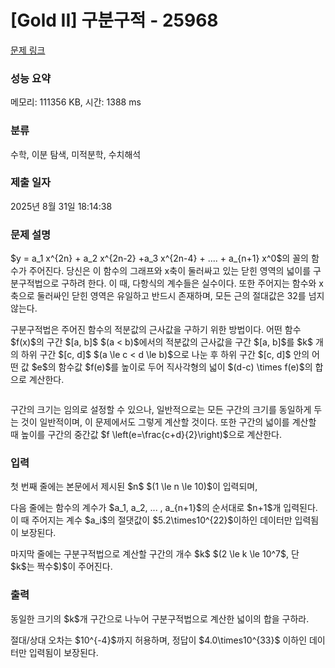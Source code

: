 # [Gold II] 구분구적 - 25968 

[문제 링크](https://www.acmicpc.net/problem/25968) 

### 성능 요약

메모리: 111356 KB, 시간: 1388 ms

### 분류

수학, 이분 탐색, 미적분학, 수치해석

### 제출 일자

2025년 8월 31일 18:14:38

### 문제 설명

<p>$y = a_1 x^{2n} + a_2 x^{2n-2} +a_3 x^{2n-4} + .... + a_{n+1} x^0$의 꼴의 함수가 주어진다. 당신은 이 함수의 그래프와 x축이 둘러싸고 있는 닫힌 영역의 넓이를 구분구적법으로 구하려 한다. 이 때, 다항식의 계수들은 실수이다. 또한 주어지는 함수와 x축으로 둘러싸인 닫힌 영역은 유일하고 반드시 존재하며, 모든 근의 절대값은 32를 넘지 않는다.</p>

<p>구분구적법은 주어진 함수의 적분값의 근사값을 구하기 위한 방법이다. 어떤 함수 $f(x)$의 구간 $[a, b]$ $(a < b)$에서의 적분값의 근사값을 구간 $[a, b]$를 $k$ 개의 하위 구간 $[c, d]$ $(a \le c < d \le b)$으로 나눈 후 하위 구간 $[c, d]$ 안의 어떤 값 $e$의 함수값 $f(e)$를 높이로 두어 직사각형의 넓이 $(d-c) \times f(e)$의 합으로 계산한다.</p>

<p style="text-align: center;"><img alt="" src=""></p>

<p>구간의 크기는 임의로 설정할 수 있으나, 일반적으로는 모든 구간의 크기를 동일하게 두는 것이 일반적이며, 이 문제에서도 그렇게 계산할 것이다. 또한 구간의 넓이를 계산할 때 높이를 구간의 중간값 $f \left(e=\frac{c+d}{2}\right)$으로 계산한다.</p>

### 입력 

 <p>첫 번째 줄에는 본문에서 제시된 $n$ $(1 \le n \le 10)$이 입력되며,</p>

<p>다음 줄에는 함수의 계수가 $a_1, a_2, ... , a_{n+1}$의 순서대로 $n+1$개 입력된다. 이 때 주어지는 계수 $a_i$의 절댓값이 $5.2\times10^{22}$이하인 데이터만 입력됨이 보장된다.</p>

<p>마지막 줄에는 구분구적법으로 계산할 구간의 개수 $k$ $(2 \le k \le 10^7$, 단 $k$는 짝수$)$이 주어진다.</p>

### 출력 

 <p>동일한 크기의 $k$개 구간으로 나누어 구분구적법으로 계산한 넓이의 합을 구하라.</p>

<p>절대/상대 오차는 $10^{-4}$까지 허용하며, 정답이 $4.0\times10^{33}$ 이하인 데이터만 입력됨이 보장된다.</p>

